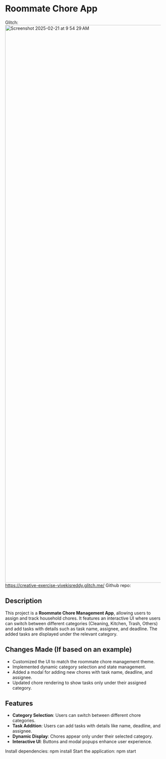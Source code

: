 # Roommate Chore App  
Glitch: <img width="1800" alt="Screenshot 2025-02-21 at 9 54 29 AM" src="https://github.com/user-attachments/assets/d94a304a-95fb-4ee8-b398-c1d5a28cb30f" />
https://creative-exercise-vivekisreddy.glitch.me/
Github repo: 

## Description  
This project is a **Roommate Chore Management App**, allowing users to assign and track household chores. It features an interactive UI where users can switch between different categories (Cleaning, Kitchen, Trash, Others) and add tasks with details such as task name, assignee, and deadline. The added tasks are displayed under the relevant category.

## Changes Made (If based on an example)  
- Customized the UI to match the roommate chore management theme.  
- Implemented dynamic category selection and state management.  
- Added a modal for adding new chores with task name, deadline, and assignee.  
- Updated chore rendering to show tasks only under their assigned category.  

## Features  
- **Category Selection**: Users can switch between different chore categories.  
- **Task Addition**: Users can add tasks with details like name, deadline, and assignee.  
- **Dynamic Display**: Chores appear only under their selected category.  
- **Interactive UI**: Buttons and modal popups enhance user experience.  

Install dependencies:
npm install
Start the application:
npm start
